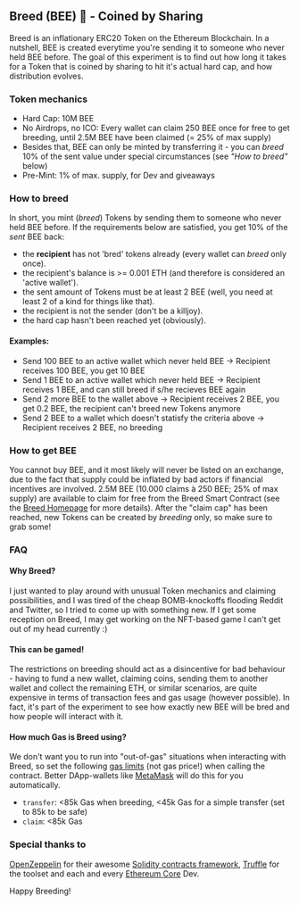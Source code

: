 ## Breed (BEE) 🐝 - Coined by Sharing

Breed is an inflationary ERC20 Token on the Ethereum Blockchain. In a nutshell, BEE is created everytime you're sending it to someone who never held BEE before. The goal of this experiment is to find out how long it takes for a Token that is coined by sharing to hit it's actual hard cap, and how distribution evolves.

### Token mechanics
- Hard Cap: 10M BEE
- No Airdrops, no ICO: Every wallet can claim 250 BEE once for free to get breeding, until 2.5M BEE have been claimed (= 25% of max supply)
- Besides that, BEE can only be minted by transferring it - you can _breed_ 10% of the sent value under special circumstances (see _"How to breed"_ below)
- Pre-Mint: 1% of max. supply, for Dev and giveaways

### How to breed
In short, you mint (_breed_) Tokens by sending them to someone who never held BEE before. If the requirements below are satisfied, you get 10% of the _sent_ BEE back:
- the **recipient** has not 'bred' tokens already (every wallet can _breed_ only once).
- the recipient's balance is >= 0.001 ETH (and therefore is considered an 'active wallet').
- the sent amount of Tokens must be at least 2 BEE (well, you need at least 2 of a kind for things like that).
- the recipient is not the sender (don't be a killjoy).
- the hard cap hasn't been reached yet (obviously).

#### Examples:
- Send 100 BEE to an active wallet which never held BEE -> Recipient receives 100 BEE, you get 10 BEE
- Send 1 BEE to an active wallet which never held BEE -> Recipient receives 1 BEE, and can still breed if s/he recieves BEE again
- Send 2 more BEE to the wallet above -> Recipient receives 2 BEE, you get 0.2 BEE, the recipient can't breed new Tokens anymore
- Send 2 BEE to a wallet which doesn't statisfy the criteria above -> Recipient receives 2 BEE, no breeding

### How to get BEE
You cannot buy BEE, and it most likely will never be listed on an exchange, due to the fact that supply could be inflated by bad actors if  financial incentives are involved.
2.5M BEE (10.000 claims à 250 BEE; 25% of max supply) are available to claim for free from the Breed Smart Contract (see the [Breed Homepage](https://breed.chaincraft.cc#start-breeding) for more details). After the "claim cap" has been reached, new Tokens can be created by _breeding_ only, so make sure to grab some!

### FAQ

#### Why Breed?
I just wanted to play around with unusual Token mechanics and claiming possibilities, and I was tired of the cheap BOMB-knockoffs flooding Reddit and Twitter, so I tried to come up with something new. If I get some reception on Breed, I may get working on the NFT-based game I can't get out of my head currently :)

#### This can be gamed!
The restrictions on breeding should act as a disincentive for bad behaviour - having to fund a new wallet, claiming coins, sending them to another wallet and collect the remaining ETH, or similar scenarios, are quite expensive in terms of transaction fees and gas usage (however possible). In fact, it's part of the experiment to see how exactly new BEE will be bred and how people will interact with it.

#### How much Gas is Breed using?
We don't want you to run into "out-of-gas" situations when interacting with Breed, so set the following [gas limits](https://chaincraft.cc/ethereum-gasprice) (not gas price!) when calling the contract. Better DApp-wallets like [MetaMask](https://www.metamask.io) will do this for you automatically.
- `transfer`: <85k Gas when breeding, <45k Gas for a simple transfer (set to 85k to be safe)
- `claim`: <85k Gas

### Special thanks to
[OpenZeppelin](https://github.com/OpenZeppelin) for their awesome [Solidity contracts framework](https://github.com/OpenZeppelin/openzeppelin-contracts), [Truffle](https://github.com/trufflesuite/truffle) for the toolset and each and every [Ethereum Core](https://github.com/ethereum) Dev.

Happy Breeding!
